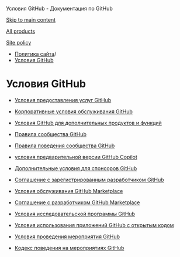 Условия GitHub - Документация по GitHub

[Skip to main content](#main-content)

[All products](/ru)

[Site policy](/site-policy)

* [Политика сайта](/ru/site-policy)/
* [Условия GitHub](/ru/site-policy/github-terms)

Условия GitHub
==========

* [Условия предоставления услуг GitHub](/ru/site-policy/github-terms/github-terms-of-service)

* [Корпоративные условия обслуживания GitHub](/ru/site-policy/github-terms/github-corporate-terms-of-service)

* [Условия GitHub для дополнительных продуктов и функций](/ru/site-policy/github-terms/github-terms-for-additional-products-and-features)

* [Правила сообщества GitHub](/ru/site-policy/github-terms/github-community-guidelines)

* [Правила поведения сообщества GitHub](/ru/site-policy/github-terms/github-community-code-of-conduct)

* [условия предварительной версии GitHub Copilot](/ru/site-policy/github-terms/github-copilot-pre-release-terms)

* [Дополнительные условия для спонсоров GitHub](/ru/site-policy/github-terms/github-sponsors-additional-terms)

* [Соглашение с зарегистрированным разработчиком GitHub](/ru/site-policy/github-terms/github-registered-developer-agreement)

* [Условия обслуживания GitHub Marketplace](/ru/site-policy/github-terms/github-marketplace-terms-of-service)

* [Соглашение с разработчиком GitHub Marketplace](/ru/site-policy/github-terms/github-marketplace-developer-agreement)

* [Условия исследовательской программы GitHub](/ru/site-policy/github-terms/github-research-program-terms)

* [Условия использования приложений GitHub с открытым кодом](/ru/site-policy/github-terms/github-open-source-applications-terms-and-conditions)

* [Условия проведения мероприятия GitHub](/ru/site-policy/github-terms/github-event-terms)

* [Кодекс поведения на мероприятиях GitHub](/ru/site-policy/github-terms/github-event-code-of-conduct)
